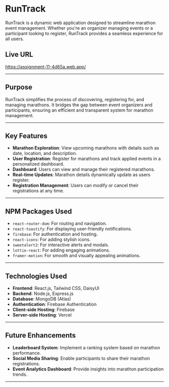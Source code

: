 # RunTrack

RunTrack is a dynamic web application designed to streamline marathon event management. Whether you're an organizer managing events or a participant looking to register, RunTrack provides a seamless experience for all users.

## Live URL
https://assignment-11-4d65a.web.app/

---

## Purpose
RunTrack simplifies the process of discovering, registering for, and managing marathons. It bridges the gap between event organizers and participants, ensuring an efficient and transparent system for marathon management.

---

## Key Features
- **Marathon Exploration**: View upcoming marathons with details such as date, location, and description.
- **User Registration**: Register for marathons and track applied events in a personalized dashboard.
- **Dashboard**: Users can view and manage their registered marathons.
- **Real-time Updates**: Marathon details dynamically update as users register.
- **Registration Management**: Users can modify or cancel their registrations at any time.

---

## NPM Packages Used
- `react-router-dom`: For routing and navigation.
- `react-toastify`: For displaying user-friendly notifications.
- `firebase`: For authentication and hosting.
- `react-icons`: For adding stylish icons.
- `sweetalert2`: For interactive alerts and modals.
- `lottie-react`: For adding engaging animations.
- `framer-motion`: For smooth and visually appealing animations.

---

## Technologies Used
- **Frontend**: React.js, Tailwind CSS, DaisyUI
- **Backend**: Node.js, Express.js
- **Database**: MongoDB (Atlas)
- **Authentication**: Firebase Authentication
- **Client-side Hosting**: Firebase
- **Server-side Hosting**: Vercel

---

## Future Enhancements
- **Leaderboard System**: Implement a ranking system based on marathon performance.
- **Social Media Sharing**: Enable participants to share their marathon registrations.
- **Event Analytics Dashboard**: Provide insights into marathon participation trends.

---



